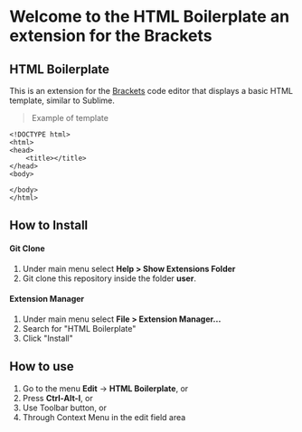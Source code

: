 # Welcome to the HTML Boilerplate an extension for the Brackets


## HTML Boilerplate

This is an extension for the <a href="http://brackets.io/">Brackets</a> code editor that displays a basic HTML template, similar to Sublime. 


> Example of template
```
<!DOCTYPE html>
<html>
<head>
    <title></title>
</head>
<body>

</body>
</html>
```

## How to Install

#### Git Clone

1. Under main menu select **Help > Show Extensions Folder**
2. Git clone this repository inside the folder **user**.

#### Extension Manager

1. Under main menu select **File > Extension Manager...**
2. Search for "HTML Boilerplate"
3. Click "Install"

## How to use

1. Go to the menu **Edit** -> **HTML Boilerplate**, or
2. Press **Ctrl-Alt-I**, or
3. Use Toolbar button, or
4. Through Context Menu in the edit field area
